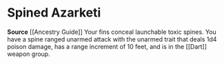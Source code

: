 ﻿---
id: '90'
name: Spined Azarketi
rarity: Common
source: '[[DATABASE/source/Ancestry Guide|Ancestry Guide]]'
trait: null
type: Heritage

---
# Spined Azarketi

**Source** [[Ancestry Guide]] 
Your fins conceal launchable toxic spines. You have a spine ranged unarmed attack with the unarmed trait that deals 1d4 poison damage, has a range increment of 10 feet, and is in the [[Dart]] weapon group.